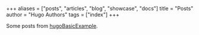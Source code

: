 +++
aliases = ["posts", "articles", "blog", "showcase", "docs"]
title = "Posts"
author = "Hugo Authors"
tags = ["index"]
+++

Some posts from [hugoBasicExample](https://github.com/gohugoio/hugoBasicExample).
